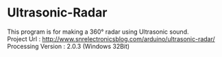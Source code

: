 # Ultrasonic-Radar
This program is for making a 360° radar using Ultrasonic sound.
<br>
Project Url : http://www.snrelectronicsblog.com/arduino/ultrasonic-radar/
<br>
Processing Version : 2.0.3 (Windows 32Bit)
